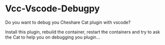 # Vcc-Vscode-Debugpy
Do you want to debug you Cheshare Cat plugin with vscode?

Install this plugin, rebuild the container, restart the containers and try to ask the Cat to help you on debugging you plugin...

